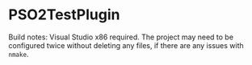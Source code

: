 # PSO2TestPlugin
Build notes: Visual Studio x86 required. The project may need to be configured twice without
deleting any files, if there are any issues with `nmake`.